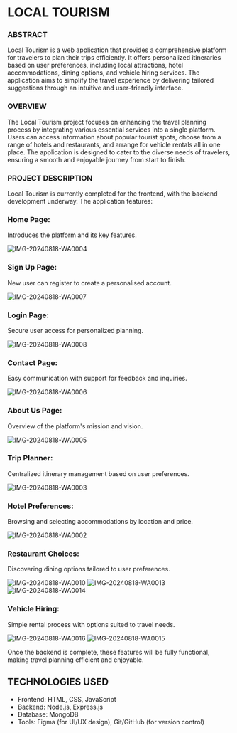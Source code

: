 # LOCAL TOURISM

### ABSTRACT

Local Tourism is a web application that provides a comprehensive platform for travelers to plan their trips efficiently. It offers personalized itineraries based on user preferences, including local attractions, hotel accommodations, dining options, and vehicle hiring services. The application aims to simplify the travel experience by delivering tailored suggestions through an intuitive and user-friendly interface.

### OVERVIEW

The Local Tourism project focuses on enhancing the travel planning process by integrating various essential services into a single platform. Users can access information about popular tourist spots, choose from a range of hotels and restaurants, and arrange for vehicle rentals all in one place. The application is designed to cater to the diverse needs of travelers, ensuring a smooth and enjoyable journey from start to finish.

### PROJECT DESCRIPTION

Local Tourism is currently completed for the frontend, with the backend development underway. The application features:

### Home Page: 

Introduces the platform and its key features.

![IMG-20240818-WA0004](https://github.com/user-attachments/assets/cbf74a5e-8c36-4b9d-8278-1678606dd4f9)

### Sign Up Page: 

New user can register to create a personalised account.

![IMG-20240818-WA0007](https://github.com/user-attachments/assets/e8b14467-7b75-4270-8d89-6ff96f164215)

### Login Page: 

Secure user access for personalized planning.

![IMG-20240818-WA0008](https://github.com/user-attachments/assets/5772a418-b64a-4cab-9bae-9d7d9fc306f7)

### Contact Page:

Easy communication with support for feedback and inquiries.

![IMG-20240818-WA0006](https://github.com/user-attachments/assets/9aff0801-5bd7-4049-ae24-291716284a5e)


### About Us Page:

Overview of the platform's mission and vision.

![IMG-20240818-WA0005](https://github.com/user-attachments/assets/3373e8e0-82a6-40b5-8c85-a58ee1537888)

### Trip Planner: 

Centralized itinerary management based on user preferences.

![IMG-20240818-WA0003](https://github.com/user-attachments/assets/958063f5-5a24-48e2-8591-a73b7ba68da8)

### Hotel Preferences: 

Browsing and selecting accommodations by location and price.

![IMG-20240818-WA0002](https://github.com/user-attachments/assets/a12fb3bc-f979-4f19-8820-68bd4161161d)

### Restaurant Choices:

Discovering dining options tailored to user preferences.

![IMG-20240818-WA0010](https://github.com/user-attachments/assets/b220497e-69c7-42cc-8858-041312f63067)
![IMG-20240818-WA0013](https://github.com/user-attachments/assets/7eb5d595-0de6-40c3-b780-9aabd19d2f98)
![IMG-20240818-WA0014](https://github.com/user-attachments/assets/530eaf25-2f76-4c69-a81b-59529f30f78a)



### Vehicle Hiring: 

Simple rental process with options suited to travel needs.

![IMG-20240818-WA0016](https://github.com/user-attachments/assets/ccc8b3cc-fcd8-4e0d-9b57-7107ff4bb89d)
![IMG-20240818-WA0015](https://github.com/user-attachments/assets/02477f16-6110-4057-846d-b442521b76db)


Once the backend is complete, these features will be fully functional, making travel planning efficient and enjoyable.

## TECHNOLOGIES USED

+ Frontend: HTML, CSS, JavaScript
+ Backend: Node.js, Express.js
+ Database: MongoDB
+ Tools: Figma (for UI/UX design), Git/GitHub (for version control)










